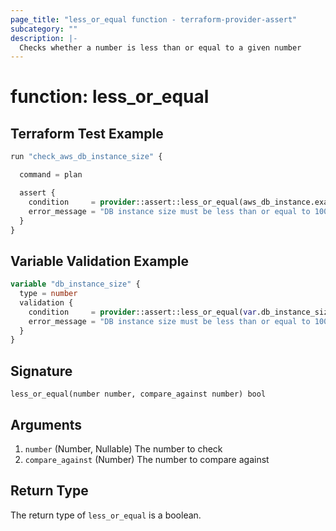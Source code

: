 ```yaml
---
page_title: "less_or_equal function - terraform-provider-assert"
subcategory: ""
description: |-
  Checks whether a number is less than or equal to a given number
---
```


# function: less_or_equal



## Terraform Test Example

```terraform
run "check_aws_db_instance_size" {

  command = plan

  assert {
    condition     = provider::assert::less_or_equal(aws_db_instance.example.instance_class, 1000)
    error_message = "DB instance size must be less than or equal to 1000"
  }
}
```

## Variable Validation Example

```terraform
variable "db_instance_size" {
  type = number
  validation {
    condition     = provider::assert::less_or_equal(var.db_instance_size, 1000)
    error_message = "DB instance size must be less than or equal to 1000"
  }
}
```

## Signature

<!-- signature generated by tfplugindocs -->
```text
less_or_equal(number number, compare_against number) bool
```

## Arguments

<!-- arguments generated by tfplugindocs -->
1. `number` (Number, Nullable) The number to check
1. `compare_against` (Number) The number to compare against


## Return Type

The return type of `less_or_equal` is a boolean.
